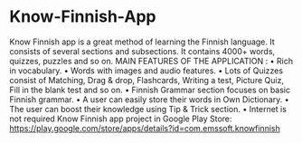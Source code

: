 # Know-Finnish-App
Know Finnish app is a great method of learning the Finnish language. It consists of several sections and subsections. It contains 4000+ words, quizzes, puzzles and so on.  MAIN FEATURES OF THE APPLICATION : • Rich in vocabulary. • Words with images and audio features. • Lots of Quizzes consist of Matching, Drag &amp; drop, Flashcards, Writing a test, Picture Quiz, Fill in the blank test and so on. • Finnish Grammar section focuses on basic Finnish grammar. • A user can easily store their words in Own Dictionary. • The user can boost their knowledge using Tip &amp; Trick section. • Internet is not required  Know Finnish app project in Google Play Store: https://play.google.com/store/apps/details?id=com.emssoft.knowfinnish
